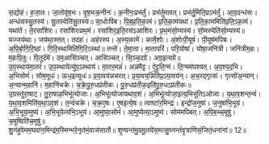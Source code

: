 

  
स॒द्योह॑। ह॒जा॒तः। जा॒तोवृ॑ष॒भः। वृ॒ष॒भःक॒नीनः॑। क॒नीनः॒प्रभ॑र्तुं। प्रभ॑र्तुमावत्। प्रभ॑र्तु॒मिति॒प्रऽभ॑र्तुं। आ॒व॒दन्ध॑सः। अन्ध॑सस्सु॒तस्य॑। सु॒तस्येति॑सु॒तस्य॑॥ सा॒धोःपि॑ब। पि॒ब॒प्र॒ति॒का॒मं। प्र॒ति॒का॒मंयथा॑। प्र॒ति॒का॒ममिति॑प्र॒ति॒ऽका॒मं। यथा॑ते। ते॒रसा॑शिरः। रसा॑शिरःप्रथ॒मं। रसा॑शिर॒इति॒रस॑ऽआशिरः। प्र॒थ॒मंसो॒म्यस्य॑। सो॒मस्येति॑सो॒म्यस्य॑॥  
यज्जय॑थाः। जय॑था॒स्तत्। तदहः॑। अह॑रस्य। अ॒स्य॒कामे॑। कामें॒शोः। अं॒शोःपी॒यूषं॑। पी॒यूष॑मपिबः। अ॒पि॒बो॒गि॒रि॒ष्ठां। गि॒रि॒स्थामिति॑गि॒रि॒ऽस्थां॥ तन्ते॑। ते॒मा॒ता। मा॒तापरि॑। परि॒योषा॑। योषा॒जनि॑त्री। जनि॑त्रीम॒हः। म॒हःपि॒तुः। पि॒तुर्दमे॑। दम॒आसि॑ञ्चत्। आसि॑ञ्चत्। सि॒ञ्च॒दग्रे॑। अग्र॒इत्यग्रे॑॥  
उ॒प॒स्थाय॑मा॒तरं॑। उ॒प॒स्थायेत्यु॑प॒ऽस्थाय॑। मा॒तर॒मन्नं॑। अन्न॑मैट्ट। ऐ॒ट्ट॒ति॒ग्मं। ति॒ग्मम॑पश्यत्। अ॒प॒श्य॒द॒भि। अ॒भिसोमं॑। सोम॒मूधः॑। ऊध॒इत्यूधः॑॥ प्र॒या॒वय॑न्नचरत्। प्र॒या॒वय॒न्निति॑प्र॒ऽया॒वय॑न्। अ॒च॒रद्गृत्सः॑। गृत्सो॑अ॒न्यान्। अ॒न्यान्म॒हानि॑। म॒हानि॑चक्रे। च॒क्रे॒पु॒रु॒धप्र॑तीकः। पु॒रु॒धप्र॑तीक॒इति॑पु॒रु॒धऽप्र॑तीकः॥  
उ॒ग्रस्तु॑रा॒षाट्। तु॒रा॒षाळ॒भिभू॑त्योजाः। अ॒भिभू॑त्योजायथाव॒शं। अ॒भिभू॑त्योजा॒इत्य॒भिभू॑तिऽओजाः। य॒था॒व॒शन्त॒न्वं॑। य॒था॒व॒शमिति॑य॒था॒ऽव॒शं। त॒न्वं॑चक्रे। च॒क्र॒ए॒षः। ए॒षइत्ये॒षः॥ त्वाष्टा॑र॒मिन्द्रः॑। इन्द्रो॑ज॒नुषा॑। ज॒नुषा॑भि॒भूय॑। अ॒भि॒भूया॒मुष्य॑। अ॒भि॒भूयेत्य॑भि॒ऽभूय॑। आ॒मुष्या॒सोमं॑। आ॒मुष्येत्या॒ऽमुष्य॑। सोम॑मपिबत्। अ॒पि॒ब॒च्च॒मूषु॑। च॒मूष्विति॑च॒मूषु॑॥  
शु॒नंहु॑वेमम॒घवा॑न॒मिन्द्र॑म॒स्मिन्भरे॒नृत॑मं॒वाज॑सातौ॥ शृ॒ण्वन्त॑मु॒ग्रमू॒तये॑स॒मत्सु॒घ्नन्तं॑वृ॒त्राणि॑सं॒जितं॒धना॑नां॥ 12॥  
